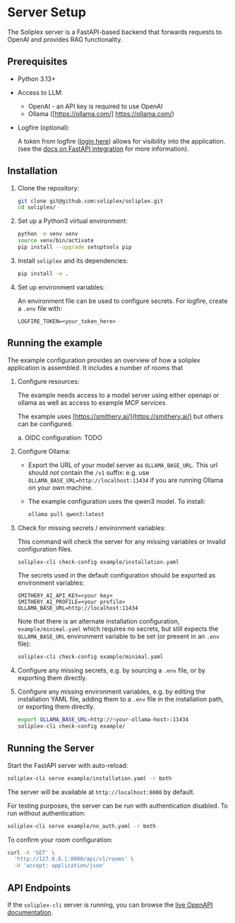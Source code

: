 # Server Setup

The Soliplex server is a FastAPI-based backend that forwards requests
to OpenAI and provides RAG functionality.

## Prerequisites

- Python 3.13+

- Access to LLM:

   - OpenAI - an API key is required to use OpenAI
   - Ollama  ([https://ollama.com/] https://ollama.com/)

- Logfire (optional):

  A token from logfire ([login here](https://logfire-us.pydantic.dev/login))
  allows for visibility into the application. (see the
  [docs on FastAPI integration](https://logfire.pydantic.dev/docs/integrations/web-frameworks/fastapi/)
  for more information).

## Installation

1. Clone the repository:
   ```bash
   git clone git@github.com:soliplex/soliplex.git
   cd soliplex/
   ```

2. Set up a Python3 virtual environment:
   ```bash
   python -m venv venv
   source venv/bin/activate
   pip install --upgrade setuptools pip
   ```

3. Install `soliplex` and its dependencies:
   ```bash
   pip install -e .
   ```

4. Set up environment variables:

   An environment file can be used to configure secrets.
   For logfire, create a `.env` file with:
   ```
   LOGFIRE_TOKEN=<your_token_here>
   ```
## Running the example

The example configuration provides an overview of how a soliplex
application is assembled.  It includes a number of rooms that 

1. Configure resources:

   The example needs access to a model server using either openapi
   or ollama as well as access to example MCP services.

   The example uses [https://smithery.ai/](https://smithery.ai/) but others
   can be configured.

   a. OIDC configuration:
   TODO

2. Configure Ollama:

   - Export the URL of your model server as `OLLAMA_BASE_URL`.  This
    url should *not* contain the `/v1` suffix: e.g. use
    `OLLAMA_BASE_URL=http://localhost:11434` if you are running Ollama
    on your own machine.

   - The example configuration uses the qwen3 model.  To install:
     ```bash
     ollama pull qwen3:latest
     ```

3. Check for missing secrets / environment variables:

   This command will check the server for any missing variables or
   invalid configuration files.
   ```bash
   soliplex-cli check-config example/installation.yaml
   ```

   The secrets used in the default configuration should be exported as
   environment variables:
   ```
   SMITHERY_AI_API_KEY=<your key>
   SMITHERY_AI_PROFILE=<your profile>
   OLLAMA_BASE_URL=http://localhost:11434
   ```

   Note that there is an alternate installation configuration,
   `example/minimal.yaml` which requires no secrets, but still expects
   the `OLLAMA_BASE_URL` environment variable to be set (or present in
   an `.env` file):
   ```bash
   soliplex-cli check-config example/minimal.yaml
   ```

4. Configure any missing secrets, e.g. by sourcing a `.env` file, or
   by exporting them directly.

5. Configure any missing environment variables, e.g. by editing
   the installation YAML file, adding them to a `.env` file in the
   installation path, or exporting them directly.
   ```bash
   export OLLAMA_BASE_URL=http://<your-ollama-host>:11434
   soliplex-cli check-config example/
   ```

## Running the Server

Start the FastAPI server with auto-reload:

```bash
soliplex-cli serve example/installation.yaml -r both
```

The server will be available at `http://localhost:8000` by default.

For testing purposes, the server can be run with authentication disabled.
To run without authentication:
```bash
soliplex-cli serve example/no_auth.yaml -r both
```

To confirm your room configuration:
```bash
curl -X 'GET' \
  'http://127.0.0.1:8000/api/v1/rooms' \
  -H 'accept: application/json'
```

## API Endpoints

If the `soliplex-cli` server is running, you can browse the
[live OpenAPI documentation](http://localhost:8000/docs).
